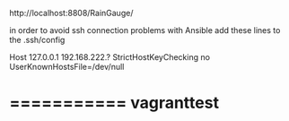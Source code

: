 http://localhost:8808/RainGauge/

in order to avoid ssh connection problems with Ansible add these lines to the .ssh/config

Host 127.0.0.1 192.168.222.?
  StrictHostKeyChecking no
  UserKnownHostsFile=/dev/null

===========
vagranttest
===========

